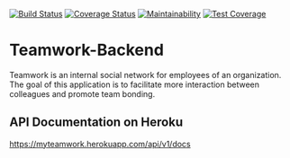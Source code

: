 [![Build Status](https://travis-ci.org/dinorhythms/Teamwork-Backend.svg?branch=develop)](https://travis-ci.org/dinorhythms/Teamwork-Backend) [![Coverage Status](https://coveralls.io/repos/github/dinorhythms/Teamwork-Backend/badge.svg)](https://coveralls.io/github/dinorhythms/Teamwork-Backend) [![Maintainability](https://api.codeclimate.com/v1/badges/92fa48a0d367016dd66c/maintainability)](https://codeclimate.com/github/dinorhythms/Teamwork-Backend/maintainability) [![Test Coverage](https://api.codeclimate.com/v1/badges/92fa48a0d367016dd66c/test_coverage)](https://codeclimate.com/github/dinorhythms/Teamwork-Backend/test_coverage)
 
# Teamwork-Backend
Teamwork is an internal social network for employees of an organization. The goal of this application is to facilitate more interaction between colleagues and promote team bonding.

## API Documentation on Heroku
https://myteamwork.herokuapp.com/api/v1/docs
